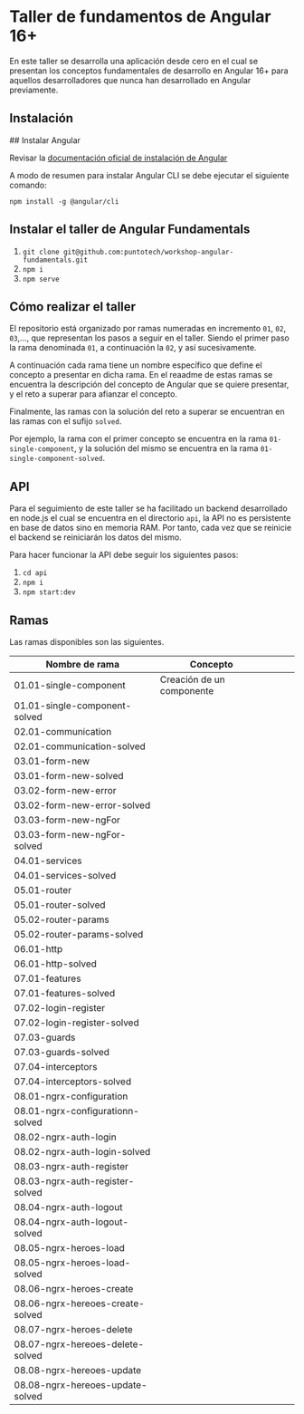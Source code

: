 # Taller de fundamentos de Angular 16+

En este taller se desarrolla una aplicación desde cero en el cual se presentan los conceptos fundamentales de desarrollo en Angular 16+ para aquellos desarrolladores que nunca han desarrollado en Angular previamente.

## Instalación

## Instalar Angular

Revisar la [documentación oficial de instalación de Angular](https://docs.angular.lat/guide/setup-local#instalar-la-cli-de-angular)

A modo de resumen para instalar Angular CLI se debe ejecutar el siguiente comando:

`npm install -g @angular/cli`

## Instalar el taller de Angular Fundamentals

1. `git clone git@github.com:puntotech/workshop-angular-fundamentals.git`
2. `npm i` 
3. `npm serve`

## Cómo realizar el taller

El repositorio está organizado por ramas numeradas en incremento `01`, `02`, `03`,..., que representan los pasos a seguir en el taller. Siendo el primer paso la rama denominada `01`, a continuación la `02`, y así sucesivamente.

A continuación cada rama tiene un nombre específico que define el concepto a presentar en dicha rama. En el reaadme de estas ramas se encuentra la descripción del concepto de Angular que se quiere presentar, y el reto a superar para afianzar el concepto.

Finalmente, las ramas con la solución del reto a superar se encuentran en las ramas con el sufijo `solved`. 

Por ejemplo, la rama con el primer concepto se encuentra en la rama `01-single-component`, y la solución del mismo se encuentra en la rama `01-single-component-solved`.

## API

Para el seguimiento de este taller se ha facilitado un backend desarrollado en node.js el cual se encuentra en el directorio `api`, la API no es persistente en base de datos sino en memoria RAM. Por tanto, cada vez que se reinicie el backend se reiniciarán los datos del mismo.

Para hacer funcionar la API debe seguir los siguientes pasos:

1. `cd api`
2. `npm i`
3. `npm start:dev`

## Ramas

Las ramas disponibles son las siguientes.

| Nombre de rama | Concepto  |  |   |   |
|---|---|---|---|---|
|  01.01-single-component  |  Creación de un componente  |   |   |   |
|  01.01-single-component-solved|   |   |   |   |
|  02.01-communication |   |   |   |   |
|  02.01-communication-solved |   |   |   |   |
|  03.01-form-new |   |   |   |   |
|  03.01-form-new-solved |   |   |   |   |
|  03.02-form-new-error |   |   |   |   |
|  03.02-form-new-error-solved |   |   |   |   |
|  03.03-form-new-ngFor |   |   |   |   |
|  03.03-form-new-ngFor-solved |   |   |   |   |
|  04.01-services |   |   |   |   |
|  04.01-services-solved |   |   |   |   |
|  05.01-router |   |   |   |   |
|  05.01-router-solved |   |   |   |   |
|  05.02-router-params |   |   |   |   |
|  05.02-router-params-solved |   |   |   |   |
|  06.01-http |   |   |   |   |
|  06.01-http-solved |   |   |   |   |
|  07.01-features |   |   |   |   |
|  07.01-features-solved |   |   |   |   |
|  07.02-login-register |   |   |   |   |
|  07.02-login-register-solved |   |   |   |   |
|  07.03-guards |   |   |   |   |
|  07.03-guards-solved |   |   |   |   |
|  07.04-interceptors |   |   |   |   |
|  07.04-interceptors-solved |   |   |   |   |
|  08.01-ngrx-configuration |   |   |   |   |
|  08.01-ngrx-configurationn-solved |   |   |   |   |
|  08.02-ngrx-auth-login |   |   |   |   |
|  08.02-ngrx-auth-login-solved |   |   |   |   |
|  08.03-ngrx-auth-register |   |   |   |   |
|  08.03-ngrx-auth-register-solved |   |   |   |   |
|  08.04-ngrx-auth-logout |   |   |   |   |
|  08.04-ngrx-auth-logout-solved |   |   |   |   |
|  08.05-ngrx-heroes-load |   |   |   |   |
|  08.05-ngrx-heroes-load-solved |   |   |   |   |
|  08.06-ngrx-heroes-create |   |   |   |   |
|  08.06-ngrx-hereoes-create-solved |   |   |   |   |
|  08.07-ngrx-heroes-delete |   |   |   |   |
|  08.07-ngrx-hereoes-delete-solved |   |   |   |   |
|  08.08-ngrx-hereoes-update |   |   |   |   |
|  08.08-ngrx-hereoes-update-solved |   |   |   |   |
